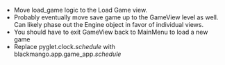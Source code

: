 * Move load_game logic to the Load Game view.
* Probably eventually move save game up to the GameView level as well. Can
  likely phase out the Engine object in favor of individual views.
* You should have to exit GameView back to MainMenu to load a new game
* Replace pyglet.clock.*schedule* with blackmango.app.game_app.*schedule*